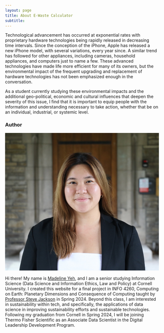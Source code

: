 ```yaml
---
layout: page
title: About E-Waste Calculator
subtitle:
---
```

Technological advancement has occurred at exponential rates with proprietary hardware technologies being rapidly released in decreasing time intervals. Since the conception of the iPhone, Apple has released a new iPhone model, with several variations, every year since. A similar trend has followed for other appliances, including cameras, household appliances, and computers just to name a few. These advanced technologies have made life more efficient for many of its owners, but the environmental impact of the frequent upgrading and replacement of hardware technologies has not been emphasized enough in the conversation. 

As a student currently studying these environmental impacts and the additional geo-political, economic and cultural influences that deepen the severity of this issue, I find that it is important to equip people with the information and understanding necessary to take action, whether that be on an individual, industrial, or systemic level.

### Author
![Madeline Yeh Headshot](assets/img/smallerheadshot.jpg)

Hi there! My name is [Madeline Yeh](https://www.linkedin.com/in/madelineyeh/), and I am a senior studying Information Science (Data Science and Information Ethics, Law and Policy) at Cornell University. I created this website for a final project in INFO 4260, Computing on Earth: Planetary Dimensions and Consequence of Computing taught by [Professor Steve Jackson](https://sjackson.infosci.cornell.edu) in Spring 2024. Beyond this class, I am interested in sustainability within tech, and specifically, the applications of data science in improving sustainability efforts and sustainable technologies. Following my graduation from Cornell in Spring 2024, I will be joining Thermo Fisher Scientific as an Associate Data Scientist in the Digital Leadership Development Program.


